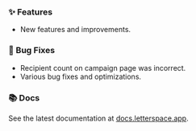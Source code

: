 ### ✨ Features

- New features and improvements.

### 🐛 Bug Fixes

- Recipient count on campaign page was incorrect.
- Various bug fixes and optimizations.

### 📚 Docs

See the latest documentation at [docs.letterspace.app](https://docs.letterspace.app).
